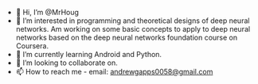 - 👋 Hi, I’m @MrHoug
- 👀 I’m interested in programming and theoretical designs of deep neural networks.  Am working on some basic concepts to apply to deep neural networks based on the deep neural networks foundation course on Coursera.
- 🌱 I’m currently learning Android and Python.
- 💞️ I’m looking to collaborate on.
- 📫 How to reach me - email: andrewgapps0058@gmail.com

<!---
MrHoug/MrHoug is a ✨ special ✨ repository because its `README.md` (this file) appears on your GitHub profile.
You can click the Preview link to take a look at your changes.
--->
